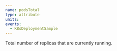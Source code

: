 ```yaml
---
name: podsTotal
type: attribute
units:
events:
  - K8sDeploymentSample
---
```


Total number of replicas that are currently running.